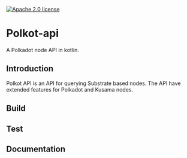 [![Apache 2.0 license](https://img.shields.io/badge/License-Apache%202.0-blue.svg)](./LICENSE)

# Polkot-api
A Polkadot node API in kotlin.

## Introduction
Polkot API is an API for querying Substrate based nodes. The API have extended features for Polkadot and Kusama nodes.

## Build

## Test

## Documentation
